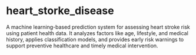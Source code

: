 # heart_storke_disease
A machine learning-based prediction system for assessing heart stroke risk using patient health data. It analyzes factors like age, lifestyle, and medical history, applies classification models, and provides early risk warnings to support preventive healthcare and timely medical intervention.
